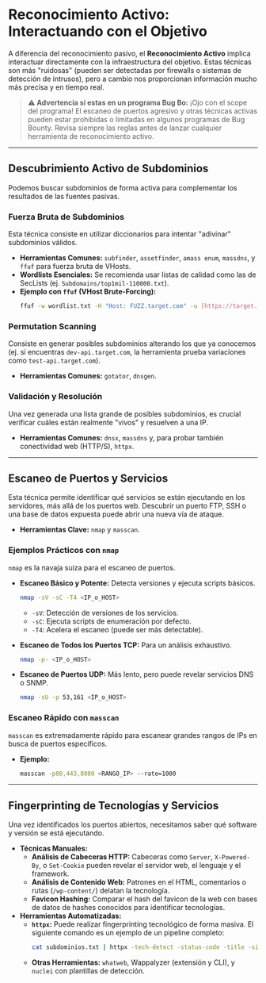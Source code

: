 # Reconocimiento Activo: Interactuando con el Objetivo

A diferencia del reconocimiento pasivo, el **Reconocimiento Activo** implica interactuar directamente con la infraestructura del objetivo. Estas técnicas son más "ruidosas" (pueden ser detectadas por firewalls o sistemas de detección de intrusos), pero a cambio nos proporcionan información mucho más precisa y en tiempo real.

> **⚠️ Advertencia si estas en un programa Bug Bo:** ¡Ojo con el scope del programa! El escaneo de puertos agresivo y otras técnicas activas pueden estar prohibidas o limitadas en algunos programas de Bug Bounty. Revisa siempre las reglas antes de lanzar cualquier herramienta de reconocimiento activo.

---

## Descubrimiento Activo de Subdominios

Podemos buscar subdominios de forma activa para complementar los resultados de las fuentes pasivas.

### Fuerza Bruta de Subdominios

Esta técnica consiste en utilizar diccionarios para intentar "adivinar" subdominios válidos.

* **Herramientas Comunes:** `subfinder`, `assetfinder`, `amass enum`, `massdns`, y `ffuf` para fuerza bruta de VHosts.
* **Wordlists Esenciales:** Se recomienda usar listas de calidad como las de SecLists (ej. `Subdomains/top1mil-110000.txt`).
* **Ejemplo con `ffuf` (VHost Brute-Forcing):**
  ```bash
  ffuf -w wordlist.txt -H "Host: FUZZ.target.com" -u [https://target.com](https://target.com)
  ```

### Permutation Scanning

Consiste en generar posibles subdominios alterando los que ya conocemos (ej. si encuentras `dev-api.target.com`, la herramienta prueba variaciones como `test-api.target.com`).

* **Herramientas Comunes:** `gotator`, `dnsgen`.

### Validación y Resolución

Una vez generada una lista grande de posibles subdominios, es crucial verificar cuáles están realmente "vivos" y resuelven a una IP.

* **Herramientas Comunes:** `dnsx`, `massdns` y, para probar también conectividad web (HTTP/S), `httpx`.

---

## Escaneo de Puertos y Servicios

Esta técnica permite identificar qué servicios se están ejecutando en los servidores, más allá de los puertos web. Descubrir un puerto FTP, SSH o una base de datos expuesta puede abrir una nueva vía de ataque.

* **Herramientas Clave:** `nmap` y `masscan`.

### Ejemplos Prácticos con `nmap`

`nmap` es la navaja suiza para el escaneo de puertos.

* **Escaneo Básico y Potente:** Detecta versiones y ejecuta scripts básicos.
  ```bash
  nmap -sV -sC -T4 <IP_o_HOST>
  ```

  * `-sV`: Detección de versiones de los servicios.
  * `-sC`: Ejecuta scripts de enumeración por defecto.
  * `-T4`: Acelera el escaneo (puede ser más detectable).
* **Escaneo de Todos los Puertos TCP:** Para un análisis exhaustivo.
  ```bash
  nmap -p- <IP_o_HOST>
  ```
* **Escaneo de Puertos UDP:** Más lento, pero puede revelar servicios DNS o SNMP.
  ```bash
  nmap -sU -p 53,161 <IP_o_HOST>
  ```

### Escaneo Rápido con `masscan`

`masscan` es extremadamente rápido para escanear grandes rangos de IPs en busca de puertos específicos.

* **Ejemplo:**
  ```bash
  masscan -p80,443,8080 <RANGO_IP> --rate=1000
  ```

---

## Fingerprinting de Tecnologías y Servicios

Una vez identificados los puertos abiertos, necesitamos saber qué software y versión se está ejecutando.

* **Técnicas Manuales:**
  * **Análisis de Cabeceras HTTP:** Cabeceras como `Server`, `X-Powered-By`, o `Set-Cookie` pueden revelar el servidor web, el lenguaje y el framework.
  * **Análisis de Contenido Web:** Patrones en el HTML, comentarios o rutas (`/wp-content/`) delatan la tecnología.
  * **Favicon Hashing:** Comparar el hash del favicon de la web con bases de datos de hashes conocidos para identificar tecnologías.
* **Herramientas Automatizadas:**
  * **`httpx`:** Puede realizar fingerprinting tecnológico de forma masiva. El siguiente comando es un ejemplo de un pipeline completo:
    ```bash
    cat subdominios.txt | httpx -tech-detect -status-code -title -silent
    ```
  * **Otras Herramientas:** `whatweb`, Wappalyzer (extensión y CLI), y `nuclei` con plantillas de detección.
